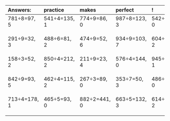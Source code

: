| Answers: | practice | makes | perfect | ! |
| :--- | :--- | :--- | :--- | :--- |
| 781÷8=97, 5 | 541÷4=135, 1 | 774÷9=86, 0 | 987÷8=123, 3 | 542÷2=271, 0 | 
|   |   |   |   |   | 
|   |   |   |   |   | 
|   |   |   |   |   | 
| 291÷9=32, 3 | 488÷6=81, 2 | 474÷9=52, 6 | 934÷9=103, 7 | 604÷7=86, 2 | 
|   |   |   |   |   | 
|   |   |   |   |   | 
|   |   |   |   |   | 
| 158÷3=52, 2 | 850÷4=212, 2 | 211÷9=23, 4 | 576÷4=144, 0 | 945÷8=118, 1 | 
|   |   |   |   |   | 
|   |   |   |   |   | 
|   |   |   |   |   | 
| 842÷9=93, 5 | 462÷4=115, 2 | 267÷3=89, 0 | 353÷7=50, 3 | 486÷9=54, 0 | 
|   |   |   |   |   | 
|   |   |   |   |   | 
|   |   |   |   |   | 
| 713÷4=178, 1 | 465÷5=93, 0 | 882÷2=441, 0 | 663÷5=132, 3 | 614÷3=204, 2 | 
|   |   |   |   |   | 
|   |   |   |   |   | 
|   |   |   |   |   | 
